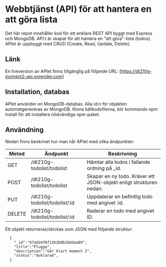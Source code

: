 # Webbtjänst (API) för att hantera en att göra lista
Det här repot innehåller kod för ett enklare REST API byggt med Express och MongoDB. API:t är skapat för att hantera en "att göra"-lista (todos). APIet är uppbyggt med CRUD (Create, Read, Update, Delete).

## Länk
En liveversion av APIet finns tillgänglig på följande URL:
[https://dt210g-moment2-api.onrender.com]

## Installation, databas
APIet använder en MongoDB-databas. Alla id:n för objekten automatgenereras av MongoDB.
Klona källkodsfilerna, kör kommando npm install för att installera nödvändiga npm-paket.

## Användning
Nedan finns beskrivet hur man når APIet med olika ändpunkter:

|Metod  |Ändpunkt                      |Beskrivning                                                       |
|-------|------------------------------|------------------------------------------------------------------|
|GET    |/dt210g-todolist/todolist     |Hämtar alla todos i fallande ordning på _id.                      |
|POST   |/dt210g-todolist/todolist     |Skapar en ny todo. Kräver ett JSON-objekt enligt strukturen nedan.|
|PUT    |/dt210g-todolist/todolist/:id |Uppdaterar en befintlig todo med angivet :id.                     |
|DELETE |/dt210g-todolist/todolist/:id |Raderar en todo med angivet ID.                                   |

Ett objekt returneras/skickas som JSON med följande struktur:
```
  {
    "_id":"67a924f8f12b2b0b28ddaa89",
    "title":"Plugga",
    "description":"Gör klart moment 2",
    "status":"Avklarad",
  }
```